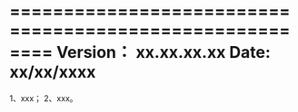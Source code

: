 ========================================================
Version： xx.xx.xx.xx
Date: xx/xx/xxxx
========================================================
1、xxx；
2、xxx。